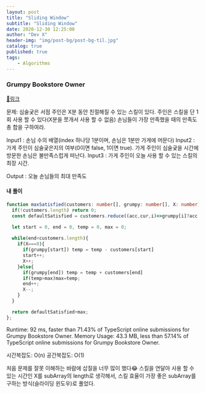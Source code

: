 ```yaml
---
layout: post
title: "Sliding Window"
subtitle: "Sliding Window"
date: 2020-12-30 12:25:00
author: "Dev X"
header-img: "img/post-bg/post-bg-til.jpg"
catalog: true
published: true
tags:
    - Algorithms
---
```


### Grumpy Bookstore Owner

[🎁링크](https://leetcode.com/problems/grumpy-bookstore-owner/)

문제: 심술궂은 서점 주인은 X분 동안 친절해질 수 있는 스킬이 있다. 주인은 스킬을 단 1회 사용 할 수 있다(X분을 쪼개서 사용 할 수 없음) 손님들이 가장 만족했을 때의 만족도 총 합을 구하여라.

Input1 : 손님 수의 배열(index 하나당 1분이며, 손님은 1분만 가게에 머문다)
Input2 : 가게 주인이 심술궂은지의 여부(0이면 false, 1이면 true). 가게 주인이 심술궂을 시간에 방문한 손님은 불만족스럽게 떠난다.
Input3 : 가게 주인이 오늘 사용 할 수 있는 스킬의 최장 시간.

Output : 오늘 손님들의 최대 만족도

#### 내 풀이
```ts
function maxSatisfied(customers: number[], grumpy: number[], X: number): number {
  if(!customers.length) return 0;
  const defaultSatisfied = customers.reduce((acc,cur,i)=>grumpy[i]?acc:acc+cur,0);

  let start = 0, end = 0, temp = 0, max = 0;
  
  while(end<customers.length){
    if(X===0){
      if(grumpy[start]) temp = temp - customers[start]
      start++;
      X++;
    }else{
      if(grumpy[end]) temp = temp + customers[end]
      if(temp>max)max=temp;
      end++;
      X--;
    }
  }

  return defaultSatisfied+max;
};
```
Runtime: 92 ms, faster than 71.43% of TypeScript online submissions for Grumpy Bookstore Owner.
Memory Usage: 43.3 MB, less than 57.14% of TypeScript online submissions for Grumpy Bookstore Owner.

시간복잡도: O(n)
공간복잡도: O(1)

처음 문제를 잘못 이해하는 바람에 삽질을 너무 많이 했다😂
스킬을 연달아 사용 할 수 있는 시간인 X를 subArray의 length로 생각해서,
스킬 효율이 가장 좋은 subArray를 구하는 방식(슬라이딩 윈도우)로 풀었다.

